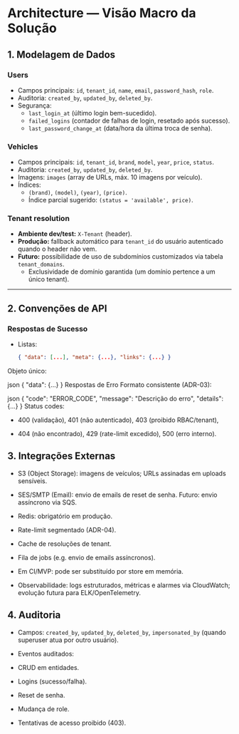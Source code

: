 # Architecture — Visão Macro da Solução

## 1. Modelagem de Dados

### Users
- Campos principais: `id`, `tenant_id`, `name`, `email`, `password_hash`, `role`.
- Auditoria: `created_by`, `updated_by`, `deleted_by`.
- Segurança:
  - `last_login_at` (último login bem-sucedido).
  - `failed_logins` (contador de falhas de login, resetado após sucesso).
  - `last_password_change_at` (data/hora da última troca de senha).

### Vehicles
- Campos principais: `id`, `tenant_id`, `brand`, `model`, `year`, `price`, `status`.
- Auditoria: `created_by`, `updated_by`, `deleted_by`.
- Imagens: `images` (array de URLs, máx. 10 imagens por veículo).
- Índices:
  - `(brand)`, `(model)`, `(year)`, `(price)`.
  - Índice parcial sugerido: `(status = 'available', price)`.

### Tenant resolution
- **Ambiente dev/test:** `X-Tenant` (header).
- **Produção:** fallback automático para `tenant_id` do usuário autenticado quando o header não vem.
- **Futuro:** possibilidade de uso de subdomínios customizados via tabela `tenant_domains`.
  - Exclusividade de domínio garantida (um domínio pertence a um único tenant).

---

## 2. Convenções de API

### Respostas de Sucesso
- Listas:
  ```json
  { "data": [...], "meta": {...}, "links": {...} }
Objeto único:

json
{ "data": {...} }
Respostas de Erro
Formato consistente (ADR-03):

json
{ "code": "ERROR_CODE", "message": "Descrição do erro", "details": {...} }
Status codes:

- 400 (validação), 401 (não autenticado), 403 (proibido RBAC/tenant),

- 404 (não encontrado), 429 (rate-limit excedido), 500 (erro interno).

## 3. Integrações Externas
- S3 (Object Storage): imagens de veículos; URLs assinadas em uploads sensíveis.

- SES/SMTP (Email): envio de emails de reset de senha. Futuro: envio assíncrono via SQS.

- Redis: obrigatório em produção.

- Rate-limit segmentado (ADR-04).

- Cache de resoluções de tenant.

- Fila de jobs (e.g. envio de emails assíncronos).

- Em CI/MVP: pode ser substituído por store em memória.

- Observabilidade: logs estruturados, métricas e alarmes via CloudWatch; evolução futura para ELK/OpenTelemetry.

## 4. Auditoria
- Campos: `created_by`, `updated_by`, `deleted_by`, `impersonated_by` (quando superuser atua por outro usuário).

- Eventos auditados:

- CRUD em entidades.

- Logins (sucesso/falha).

- Reset de senha.

- Mudança de role.

- Tentativas de acesso proibido (403).

